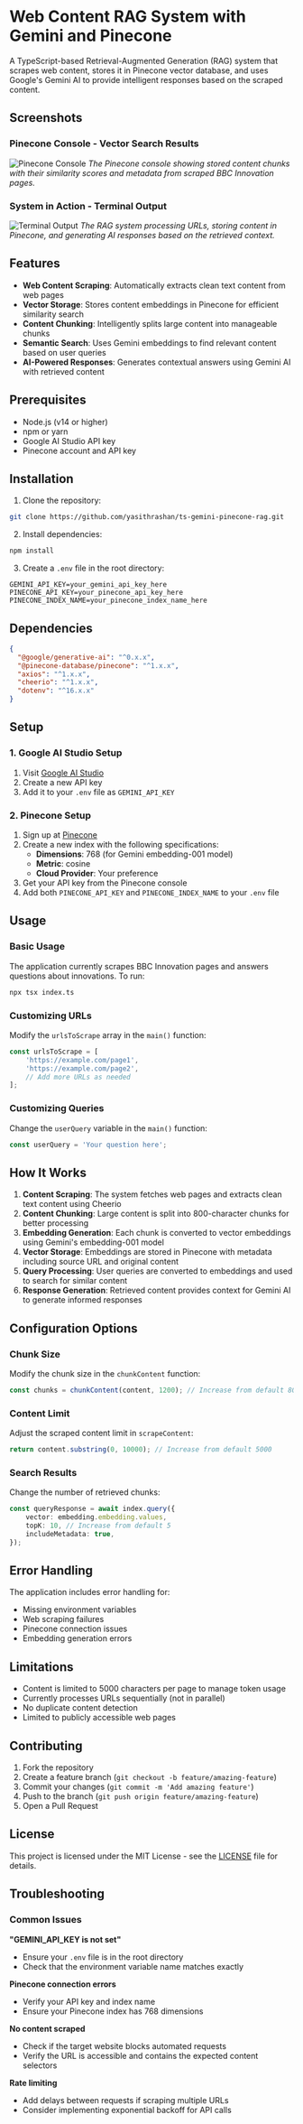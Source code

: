 # Web Content RAG System with Gemini and Pinecone

A TypeScript-based Retrieval-Augmented Generation (RAG) system that scrapes web content, stores it in Pinecone vector database, and uses Google's Gemini AI to provide intelligent responses based on the scraped content.

## Screenshots

### Pinecone Console - Vector Search Results
![Pinecone Console](docs/pinecone-console.png)
*The Pinecone console showing stored content chunks with their similarity scores and metadata from scraped BBC Innovation pages.*

### System in Action - Terminal Output
![Terminal Output](docs/terminal-output.png)
*The RAG system processing URLs, storing content in Pinecone, and generating AI responses based on the retrieved context.*

## Features

- **Web Content Scraping**: Automatically extracts clean text content from web pages
- **Vector Storage**: Stores content embeddings in Pinecone for efficient similarity search
- **Content Chunking**: Intelligently splits large content into manageable chunks
- **Semantic Search**: Uses Gemini embeddings to find relevant content based on user queries
- **AI-Powered Responses**: Generates contextual answers using Gemini AI with retrieved content

## Prerequisites

- Node.js (v14 or higher)
- npm or yarn
- Google AI Studio API key
- Pinecone account and API key

## Installation

1. Clone the repository:
```bash
git clone https://github.com/yasithrashan/ts-gemini-pinecone-rag.git
```

2. Install dependencies:
```bash
npm install
```

3. Create a `.env` file in the root directory:
```env
GEMINI_API_KEY=your_gemini_api_key_here
PINECONE_API_KEY=your_pinecone_api_key_here
PINECONE_INDEX_NAME=your_pinecone_index_name_here
```

## Dependencies

```json
{
  "@google/generative-ai": "^0.x.x",
  "@pinecone-database/pinecone": "^1.x.x",
  "axios": "^1.x.x",
  "cheerio": "^1.x.x",
  "dotenv": "^16.x.x"
}
```

## Setup

### 1. Google AI Studio Setup
1. Visit [Google AI Studio](https://makersuite.google.com/app/apikey)
2. Create a new API key
3. Add it to your `.env` file as `GEMINI_API_KEY`

### 2. Pinecone Setup
1. Sign up at [Pinecone](https://www.pinecone.io/)
2. Create a new index with the following specifications:
   - **Dimensions**: 768 (for Gemini embedding-001 model)
   - **Metric**: cosine
   - **Cloud Provider**: Your preference
3. Get your API key from the Pinecone console
4. Add both `PINECONE_API_KEY` and `PINECONE_INDEX_NAME` to your `.env` file

## Usage

### Basic Usage

The application currently scrapes BBC Innovation pages and answers questions about innovations. To run:

```bash
npx tsx index.ts
```

### Customizing URLs

Modify the `urlsToScrape` array in the `main()` function:

```typescript
const urlsToScrape = [
    'https://example.com/page1',
    'https://example.com/page2',
    // Add more URLs as needed
];
```

### Customizing Queries

Change the `userQuery` variable in the `main()` function:

```typescript
const userQuery = 'Your question here';
```

## How It Works

1. **Content Scraping**: The system fetches web pages and extracts clean text content using Cheerio
2. **Content Chunking**: Large content is split into 800-character chunks for better processing
3. **Embedding Generation**: Each chunk is converted to vector embeddings using Gemini's embedding-001 model
4. **Vector Storage**: Embeddings are stored in Pinecone with metadata including source URL and original content
5. **Query Processing**: User queries are converted to embeddings and used to search for similar content
6. **Response Generation**: Retrieved content provides context for Gemini AI to generate informed responses

## Configuration Options

### Chunk Size
Modify the chunk size in the `chunkContent` function:
```typescript
const chunks = chunkContent(content, 1200); // Increase from default 800
```

### Content Limit
Adjust the scraped content limit in `scrapeContent`:
```typescript
return content.substring(0, 10000); // Increase from default 5000
```

### Search Results
Change the number of retrieved chunks:
```typescript
const queryResponse = await index.query({
    vector: embedding.embedding.values,
    topK: 10, // Increase from default 5
    includeMetadata: true,
});
```

## Error Handling

The application includes error handling for:
- Missing environment variables
- Web scraping failures
- Pinecone connection issues
- Embedding generation errors

## Limitations

- Content is limited to 5000 characters per page to manage token usage
- Currently processes URLs sequentially (not in parallel)
- No duplicate content detection
- Limited to publicly accessible web pages

## Contributing

1. Fork the repository
2. Create a feature branch (`git checkout -b feature/amazing-feature`)
3. Commit your changes (`git commit -m 'Add amazing feature'`)
4. Push to the branch (`git push origin feature/amazing-feature`)
5. Open a Pull Request

## License

This project is licensed under the MIT License - see the [LICENSE](LICENSE) file for details.

## Troubleshooting

### Common Issues

**"GEMINI_API_KEY is not set"**
- Ensure your `.env` file is in the root directory
- Check that the environment variable name matches exactly

**Pinecone connection errors**
- Verify your API key and index name
- Ensure your Pinecone index has 768 dimensions

**No content scraped**
- Check if the target website blocks automated requests
- Verify the URL is accessible and contains the expected content selectors

**Rate limiting**
- Add delays between requests if scraping multiple URLs
- Consider implementing exponential backoff for API calls
